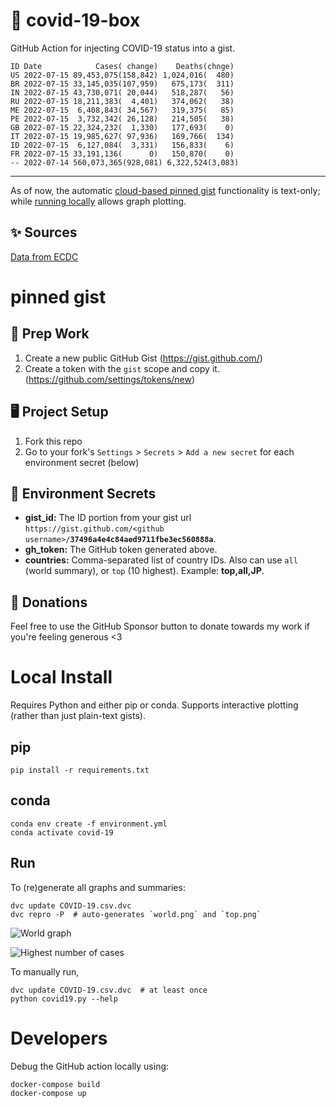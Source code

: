 # 🏥 covid-19-box

GitHub Action for injecting COVID-19 status into a gist.

```
ID Date            Cases( change)    Deaths(chnge)
US 2022-07-15 89,453,075(158,842) 1,024,016(  480)
BR 2022-07-15 33,145,035(107,959)   675,173(  311)
IN 2022-07-15 43,730,071( 20,044)   518,287(   56)
RU 2022-07-15 18,211,383(  4,401)   374,062(   38)
ME 2022-07-15  6,408,843( 34,567)   319,375(   85)
PE 2022-07-15  3,732,342( 26,128)   214,505(   38)
GB 2022-07-15 22,324,232(  1,330)   177,693(    0)
IT 2022-07-15 19,985,627( 97,936)   169,766(  134)
ID 2022-07-15  6,127,084(  3,331)   156,833(    6)
FR 2022-07-15 33,191,136(      0)   150,870(    0)
-- 2022-07-14 560,073,365(928,081) 6,322,524(3,083)
```

---

As of now, the automatic [cloud-based pinned gist](#pinned-gist) functionality is text-only;
while [running locally](#local-install) allows graph plotting.

## ✨ Sources

[Data from ECDC](https://www.ecdc.europa.eu/en/publications-data/download-todays-data-geographic-distribution-covid-19-cases-worldwide)

# pinned gist

## 🎒 Prep Work
1. Create a new public GitHub Gist (https://gist.github.com/)
1. Create a token with the `gist` scope and copy it. (https://github.com/settings/tokens/new)

## 🖥 Project Setup
1. Fork this repo
1. Go to your fork's `Settings` > `Secrets` > `Add a new secret` for each environment secret (below)

## 🤫 Environment Secrets
- **gist_id:** The ID portion from your gist url `https://gist.github.com/<github username>/`**`37496a4e4c84aed9711fbe3ec560888a`**.
- **gh_token:** The GitHub token generated above.
- **countries:** Comma-separated list of country IDs. Also can use `all` (world summary), or `top` (10 highest). Example: **top,all,JP**.

## 💸 Donations

Feel free to use the GitHub Sponsor button to donate towards my work if you're feeling generous <3

# Local Install

Requires Python and either pip or conda. Supports interactive plotting (rather than just plain-text gists).

## pip

```
pip install -r requirements.txt
```

## conda

```
conda env create -f environment.yml
conda activate covid-19
```

## Run

To (re)generate all graphs and summaries:

```
dvc update COVID-19.csv.dvc
dvc repro -P  # auto-generates `world.png` and `top.png`
```

![World graph](world.png)

![Highest number of cases](top.png)

To manually run,

```
dvc update COVID-19.csv.dvc  # at least once
python covid19.py --help
```

# Developers

Debug the GitHub action locally using:

```
docker-compose build
docker-compose up
```

